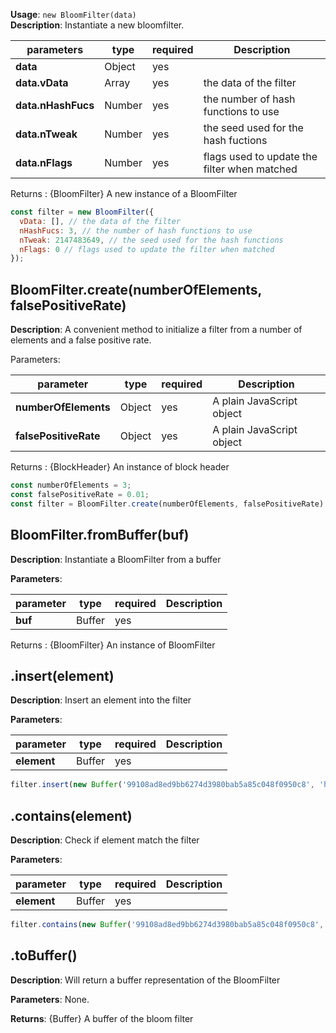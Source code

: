 **Usage**: `new BloomFilter(data)`  
**Description**: Instantiate a new bloomfilter.

| parameters                                | type     | required           | Description                                                                                                                                                                    |  
|-------------------------------------------|----------|--------------------| ------------------------------------------------------------------------------------------------------------------------------------------------------------------------------ |
| **data**                                  | Object   | yes                |                           |
| **data.vData**                            | Array    | yes                |  the data of the filter                            |
| **data.nHashFucs**                        | Number   | yes                | the number of hash functions to use                       |
| **data.nTweak**                           | Number   | yes                | the seed used for the hash fuctions                  |
| **data.nFlags**                           | Number   | yes                | flags used to update the filter when matched                            |

Returns : {BloomFilter} A new instance of a BloomFilter

```js
const filter = new BloomFilter({
  vData: [], // the data of the filter
  nHashFucs: 3, // the number of hash functions to use
  nTweak: 2147483649, // the seed used for the hash functions
  nFlags: 0 // flags used to update the filter when matched
});
```

## BloomFilter.create(numberOfElements, falsePositiveRate)

**Description**: A convenient method to initialize a filter from a number of elements and a false positive rate.

Parameters: 

| parameter                                | type            | required           | Description                                                                                                                                                                    |  
|-------------------------------------------|-----------------|--------------------| ------------------------------------------------------------------------------------------------------------------------------------------------------------------------------ |
| **numberOfElements**                      | Object          | yes                | A plain JavaScript object                                                                                                                              |
| **falsePositiveRate**                     | Object          | yes                | A plain JavaScript object                                                                                                                              |

Returns : {BlockHeader} An instance of block header

```js
const numberOfElements = 3;
const falsePositiveRate = 0.01;
const filter = BloomFilter.create(numberOfElements, falsePositiveRate)
```

## BloomFilter.fromBuffer(buf)
**Description**: Instantiate a BloomFilter from a buffer

**Parameters**:

| parameter                                | type            | required           | Description                                                                                                                                                                    |  
|------------------------------------------|-----------------|--------------------| ------------------------------------------------------------------------------------------------------------------------------------------------------------------------------ |
| **buf**                                  | Buffer          | yes                |                                                                                                             |

Returns : {BloomFilter} An instance of BloomFilter


## .insert(element)

**Description**: Insert an element into the filter

**Parameters**: 

| parameter                                | type            | required           | Description                                                                                                                                                                    |  
|------------------------------------------|-----------------|--------------------| ------------------------------------------------------------------------------------------------------------------------------------------------------------------------------ |
| **element**                              |  Buffer         | yes                |                                                                                                                           |


```js
filter.insert(new Buffer('99108ad8ed9bb6274d3980bab5a85c048f0950c8', 'hex'))
```

## .contains(element)

**Description**: Check if element match the filter

**Parameters**: 

| parameter                                | type            | required           | Description                                                                                                                                                                    |  
|------------------------------------------|-----------------|--------------------| ------------------------------------------------------------------------------------------------------------------------------------------------------------------------------ |
| **element**                              |  Buffer         | yes                |                                                                                                                           |


```js
filter.contains(new Buffer('99108ad8ed9bb6274d3980bab5a85c048f0950c8', 'hex'))
```

## .toBuffer()
**Description**: Will return a buffer representation of the BloomFilter

**Parameters**: None.  

**Returns**: {Buffer} A buffer of the bloom filter
